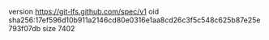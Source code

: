 version https://git-lfs.github.com/spec/v1
oid sha256:17ef596d10b911a2146cd80e0316e1aa8cd26c3f5c548c625b87e25e793f07db
size 7402
